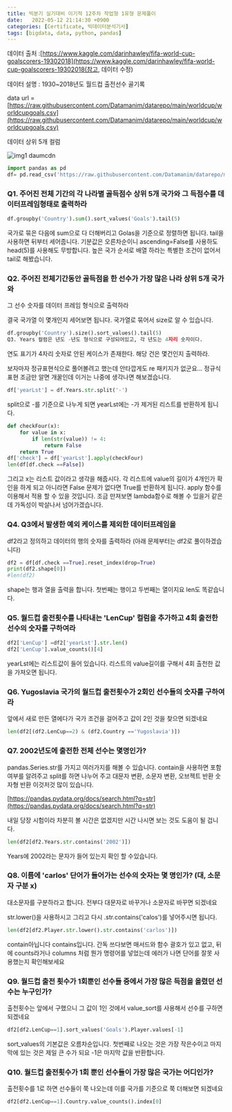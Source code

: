 ```yaml
---
title: 빅분기 실기대비 이기적 12주차 작업형 1유형 문제풀이
date:   2022-05-12 21:14:30 +0900
categories: [Certificate, 빅데이터분석기사]
tags: [bigdata, data, python, pandas]
---
```


데이터 출처 :[https://www.kaggle.com/darinhawley/fifa-world-cup-goalscorers-19302018](https://www.kaggle.com/darinhawley/fifa-world-cup-goalscorers-19302018(참고, 데이터 수정)

데이터 설명 : 1930~2018년도 월드컵 출전선수 골기록

data url = [https://raw.githubusercontent.com/Datamanim/datarepo/main/worldcup/worldcupgoals.csv](https://raw.githubusercontent.com/Datamanim/datarepo/main/worldcup/worldcupgoals.csv)

데이터 상위 5개 컬럼

![img1 daumcdn](https://user-images.githubusercontent.com/85277660/210563197-fd84b8d3-6634-4b38-b02d-8feaf791614a.png)

```py
import pandas as pd
df= pd.read_csv('https://raw.githubusercontent.com/Datamanim/datarepo/main/worldcup/worldcupgoals.csv')
```

### Q1.  주어진 전체 기간의 각 나라별 골득점수 상위 5개 국가와 그 득점수를 데이터프레임형태로 출력하라

```py
df.groupby('Country').sum().sort_values('Goals').tail(5)
```
국가로 묶은 다음에 sum으로 다 더해버리고 Golas을 기준으로 정렬하면 됩니다. tail을 사용하면 뒤부터 세어줍니다. 기분값은 오른차순이니 ascending=False를 사용하도 head(5)를 사용해도 무방합니다. 높은 국가 순서로 배열 하라는 특별한 조건이 없어서 tail로 해봤습니다.


### Q2. 주어진 전체기간동안 골득점을 한 선수가 가장 많은 나라 상위 5개 국가와

그 선수 숫자를 데이터 프레임 형식으로 출력하라

결국 국가열 이 몇개인지 세어보면 됩니다. 국가열로 묶어서 size로 알 수 있습니다.

```py
df.groupby('Country').size().sort_values().tail(5)
Q3. Years 컬럼은 년도 -년도 형식으로 구성되어있고, 각 년도는 4자리 숫자이다. 
```
연도 표기가 4자리 숫자로 안된 케이스가 존재한다. 해당 건은 몇건인지 출력하라.

보자마자 정규표현식으로 풀어볼려고 했는데 안타깝게도 re 패키지가 없군요... 정규식 표현 조금만 알면 개꿀인데 이거는 나중에 생각나면 해보겠습니다.

```py
df['yearLst'] = df.Years.str.split('-')
```

split으로 -를 기준으로 나누게 되면 yearLst에는 -가 제거된 리스트를 반환하게 됩니다.

```py
def checkFour(x):
    for value in x:
        if len(str(value)) != 4:
            return False
    return True
df['check'] = df['yearLst'].apply(checkFour)
len(df[df.check ==False])
```

그리고 x는 리스트 값이라고 생각을 해줍시다. 각 리스트에 value의 길이가 4개인가 확인을 하게 되고 아니라면 False 문제가 없다면 True를 반환하게 됩니다. apply 함수를 이용해서 적용 할 수 있을 것입니다. 조금 만져보면 lambda함수로 해볼 수 있을거 같은데 가독성이 박살나서 넘어가겠습니다.


### Q4. Q3에서 발생한 예외 케이스를 제외한 데이터프레임을 
df2라고 정의하고 데이터의 행의 숫자를 출력하라 
(아래 문제부터는 df2로 풀이하겠습니다)

```py
df2 = df[df.check ==True].reset_index(drop=True)
print(df2.shape[0])
#len(df2)
```
shape는 행과 열을 출력을 합니다. 첫번째는 행이고 두번째는 열이지요 len도 똑같습니다.


### Q5. 월드컵 출전횟수를 나타내는 'LenCup' 컬럼을 추가하고 4회 출전한 선수의 숫자를 구하여라

```py
df2['LenCup'] =df2['yearLst'].str.len()
df2['LenCup'].value_counts()[4]
```
yearLst에는 리스트값이 들어 있습니다. 리스트의 value길이를 구해서 4회 출천한 값을 가져오면 됩니다.

 
### Q6. Yugoslavia 국가의 월드컵 출전횟수가 2회인 선수들의 숫자를 구하여라

앞에서 새로 만든 열에다가 국가 조건을 걸어주고 값이 2인 것을 찾으면 되겠네요

```py
len(df2[(df2.LenCup==2) & (df2.Country =='Yugoslavia')])
```

### Q7. 2002년도에 출전한 전체 선수는 몇명인가?

pandas.Series.str를 가지고 여러가지를 해볼 수 있습니다. contain을 사용하면 포함여부를 알려주고 split를 하면 나누어 주고 대문자 변환, 소문자 변환, 오브젝트 반환 숫자형 반환 이것저것 많이 있습니다.

[https://pandas.pydata.org/docs/search.html?q=str](https://pandas.pydata.org/docs/search.html?q=str)

내일 당장 시험이라 차분히 볼 시간은 없겠지만 시간 나시면 보는 것도 도움이 될 겁니다.

```py
len(df2[df2.Years.str.contains('2002')])
```
Years에 2002라는 문자가 들어 있는지 확인 할 수있습니다.


### Q8. 이름에 'carlos' 단어가 들어가는 선수의 숫자는 몇 명인가? (대, 소문자 구분 x)


대소문자를 구분하라고 합니다. 전부다 대문자로 바꾸거나 소문자로 바꾸면 되겠네요

str.lower()을 사용하시고 그리고 다시 .str.contains('calos')를 넣어주시면 됩니다.

```py
len(df2[df2.Player.str.lower().str.contains('carlos')])
```
contain아닙니다 contains입니다. 간독 쓰다보면 매서드와 함수 괄호가 있고 없고, 뒤에 counts라거나 columns 처럼 뭔가 명령어를 넣었는데 에러가 나면 단어를 잘못 사용했는지 확인해보세요


### Q9. 월드컵 출전 횟수가 1회뿐인 선수들 중에서 가장 많은 득점을 올렸던 선수는 누구인가?


출천횟수는 앞에서 구했으니 그 값이 1인 것에서 value_sort를 사용해서 선수를 구하면 되겠네요

```py
df2[df2.LenCup==1].sort_values('Goals').Player.values[-1]
```
sort_values의 기본값은 오름차순입니다. 첫번째로 나오는 것은 가장 작은수이고 마지막에 있는 것은 제일 큰 수가 되요 -1은 마지막 값을 반환합니다.

 
### Q10. 월드컵 출전횟수가 1회 뿐인 선수들이 가장 많은 국가는 어디인가?


출전횟수를 1로 하면 선수들이 쭉 나오는데 이를 국가를 기준으로 쭉 더해보면 되겠네요

```py
df2[df2.LenCup==1].Country.value_counts().index[0]
```